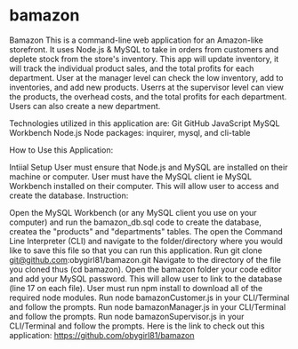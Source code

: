 # bamazon
Bamazon
This is a command-line web application for an Amazon-like storefront. It uses Node.js & MySQL to take in orders from customers and deplete stock from the store's inventory. This app will update inventory, it will track the individual product sales, and the total profits for each department. User at the manager level can check the low inventory, add to inventories, and add new products. Userrs at the supervisor level can view the products, the overhead costs, and the total profits for each department. Users can also create a new department.

Technologies utilized in this application are:
Git
GitHub
JavaScript
MySQL Workbench
Node.js
Node packages: inquirer, mysql, and cli-table

How to Use this Application:

Intiial Setup
User must ensure that Node.js and MySQL are installed on their machine or computer.
User must have the MySQL client ie MySQL Workbench installed on their computer. This will allow user to access and create the database.
Instruction:

Open the MySQL Workbench (or any MySQL client you use on your computer) and run the bamazon_db.sql code to create the database, createa the "products" and "departments" tables.
The open the Command Line Interpreter (CLI) and navigate to the folder/directory where you would like to save this file so that you can run this application.
Run git clone git@github.com:obygirl81/bamazon.git
Navigate to the directory of the file you cloned thus (cd bamazon).
Open the bamazon folder your code editor and add your MySQL password. This will allow user to link to the database (line 17 on each file).
User must run npm install to download all of the required node modules.
Run node bamazonCustomer.js in your CLI/Terminal and follow the prompts.
Run node bamazonManager.js in your CLI/Terminal and follow the prompts.
Run node bamazonSupervisor.js in your CLI/Terminal and follow the prompts.
Here is the link to check out this application: https://github.com/obygirl81/bamazon
